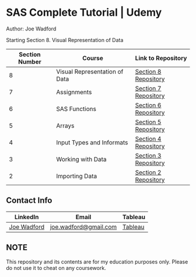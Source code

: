 # SAS Complete Tutorial | Udemy
Author: Joe Wadford <br />

Starting Section 8.  Visual Representation of Data 

Section Number | Course | Link to Repository
--- | --- | ---
8 |  Visual Representation of Data |  [Section 8 Repository](https://github.com/JoeWadford/Data-Science-Coursera/tree/master/2_R_Programming)
7 |  Assignments |  [Section 7 Repository](https://github.com/JoeWadford/SAS-Complete-Tutorial/tree/master/Assignments)
6 |  SAS Functions |  [Section 6 Repository](https://github.com/JoeWadford/SAS-Complete-Tutorial/tree/master/SAS%20Functions)
5 |  Arrays |  [Section 5 Repository](https://github.com/JoeWadford/SAS-Complete-Tutorial/tree/master/Arrays)
4 |  Input Types and Informats |  [Section 4 Repository](https://github.com/JoeWadford/SAS-Complete-Tutorial/tree/master/Input%20Types%20and%20Informats)
3 |  Working with Data |  [Section 3 Repository](https://github.com/JoeWadford/SAS-Complete-Tutorial/tree/master/Working%20With%20Data)
2 |  Importing Data |  [Section 2 Repository](https://github.com/JoeWadford/SAS-Complete-Tutorial/tree/master/Importing%20Data) 

## Contact Info
LinkedIn | Email | Tableau
 --- | --- | ---
[Joe Wadford](https://www.linkedin.com/in/wjosephwadford/) |  <joe.wadford@gmail.com> | [Tableau](https://public.tableau.com/profile/william.joe.wadford#!/)

## NOTE

This repository and its contents are for my education purposes only. Please do not use it to cheat on any coursework. 